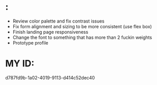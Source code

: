 # :

- Review color palette and fix contrast issues
- Fix form alignment and sizing to be more consistent (use flex box)
- Finish landing page responsiveness
- Change the font to something that has more than 2 fuckin weights
- Prototype profile

# MY ID:

d787fd9b-1a02-4019-9113-d414c52dec40
